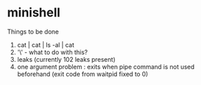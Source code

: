# minishell

Things to be done

1. cat | cat | ls -al | cat
2. '\\' - what to do with this?
3. leaks (currently 102 leaks present)
4. one argument problem : exits when pipe command is not used beforehand (exit code from waitpid fixed to 0)

